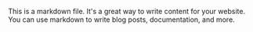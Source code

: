 This is a markdown file. It's a great way to write content for your website. You can use markdown to write blog posts, documentation, and more.
